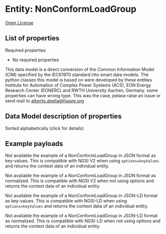 Entity: NonConformLoadGroup  
===========================  
[Open License](https://github.com/smart-data-models//dataModel.EnergyCIM/blob/master/NonConformLoadGroup/LICENSE.md)  

## List of properties  

Required properties  
- No required properties    
This data model is a direct conversion of the Common Information Model (CIM) specified by the IEC61970 standard into smart data models. The python classes this model is based on were developed by these entities Institute for Automation of Complex Power Systems (ACS), EON Energy Research Center (EONERC) and RWTH University Aachen, Germany. some properties can have wrong type. This was the case, pelase raise an issue or send mail to alberto.abella@fiware.org  
## Data Model description of properties  
Sorted alphabetically (click for details)  
## Example payloads    
Not available the example of a NonConformLoadGroup in JSON format as key-values. This is compatible with NGSI V2 when  using `options=keyValues` and returns the context data of an individual entity.  
Not available the example of a NonConformLoadGroup in JSON format as normalized. This is compatible with NGSI V2 when not using options and returns the context data of an individual entity.  
Not available the example of a NonConformLoadGroup in JSON-LD format as key-values. This is compatible with NGSI-LD when  using `options=keyValues` and returns the context data of an individual entity.  
Not available the example of a NonConformLoadGroup in JSON-LD format as normalized. This is compatible with NGSI-LD when not using options and returns the context data of an individual entity.  
